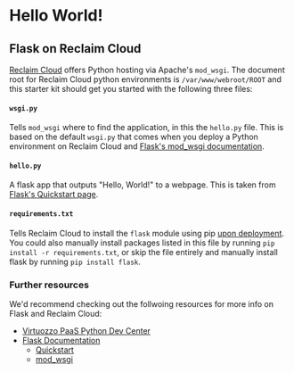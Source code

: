 # Hello World!
## Flask on Reclaim Cloud

[Reclaim Cloud](https://reclaim.cloud) offers Python hosting via Apache's `mod_wsgi`. The document root for Reclaim Cloud python environments is `/var/www/webroot/ROOT` and this starter kit should get you started with the following three files:

#### `wsgi.py`
Tells `mod_wsgi` where to find the application, in this the `hello.py` file. This is based on the default `wsgi.py` that comes when you deploy a Python environment on Reclaim Cloud and [Flask's mod_wsgi documentation](https://flask.palletsprojects.com/en/2.2.x/deploying/mod_wsgi/).

#### `hello.py`
A flask app that outputs "Hello, World!" to a webpage. This is taken from [Flask's Quickstart page](https://flask.palletsprojects.com/en/2.2.x/quickstart/).

#### `requirements.txt`
Tells Reclaim Cloud to install the `flask` module using pip [upon deployment](https://www.virtuozzo.com/application-platform-docs/deployment-guide/). You could also manually install packages listed in this file by running `pip install -r requirements.txt`, or skip the file entirely and manually install flask by running `pip install flask`.

### Further resources
We'd recommend checking out the follwoing resources for more info on Flask and Reclaim Cloud:
- [Virtuozzo PaaS Python Dev Center](https://www.virtuozzo.com/application-platform-docs/python-center/)
- [Flask Documentation](https://flask.palletsprojects.com/en/2.2.x/)
  - [Quickstart](https://flask.palletsprojects.com/en/2.2.x/quickstart/)
  - [mod_wsgi](https://flask.palletsprojects.com/en/2.2.x/deploying/mod_wsgi/)
